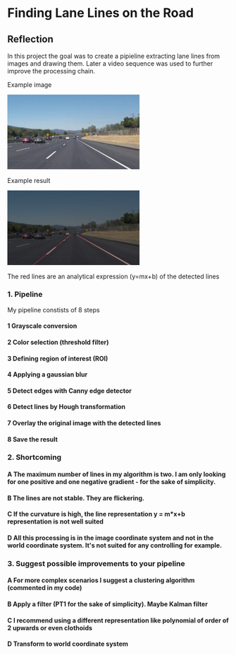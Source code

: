 # **Finding Lane Lines on the Road** 

## Reflection
In this project the goal was to create a pipieline extracting lane lines from images and drawing them.
Later a video sequence was used to further improve the processing chain.

Example image

<img src="test_images/solidWhiteCurve.jpg" width="300">

Example result

<img src="test_images_output/solidWhiteCurve.jpg" width="300">

The red lines are an analytical expression (y=mx+b) of the detected lines

### 1. Pipeline

My pipeline constists of 8 steps

#### 1 Grayscale conversion
#### 2 Color selection (threshold filter)
#### 3 Defining region of interest (ROI)
#### 4 Applying a gaussian blur
#### 5 Detect edges with Canny edge detector
#### 6 Detect lines by Hough transformation
#### 7 Overlay the original image with the detected lines
#### 8 Save the result



### 2. Shortcoming 

#### A The maximum number of lines in my algorithm is two. I am only looking for one positive and one negative gradient - for the sake of simplicity.

#### B The lines are not stable. They are flickering.

#### C If the curvature is high, the line representation y = m*x+b representation is not well suited

#### D All this processing is in the image coordinate system and not in the world coordinate system. It's not suited for any controlling for example.


### 3. Suggest possible improvements to your pipeline

#### A For more complex scenarios I suggest a clustering algorithm (commented in my code)

#### B Apply a filter (PT1 for the sake of simplicity). Maybe Kalman filter

#### C I recommend using a different representation like polynomial of order of 2 upwards or even clothoids

#### D Transform to world coordinate system

